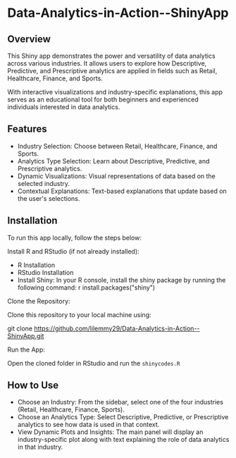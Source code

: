 # Data-Analytics-in-Action--ShinyApp
## Overview
This Shiny app demonstrates the power and versatility of data analytics across various industries. It allows users to explore how Descriptive, Predictive, and Prescriptive analytics are applied in fields such as Retail, Healthcare, Finance, and Sports.

With interactive visualizations and industry-specific explanations, this app serves as an educational tool for both beginners and experienced individuals interested in data analytics.

## Features
- Industry Selection: Choose between Retail, Healthcare, Finance, and Sports.
- Analytics Type Selection: Learn about Descriptive, Predictive, and Prescriptive analytics.
- Dynamic Visualizations: Visual representations of data based on the selected industry.
- Contextual Explanations: Text-based explanations that update based on the user's selections.



## Installation
To run this app locally, follow the steps below:

Install R and RStudio (if not already installed):

- R Installation
- RStudio Installation
- Install Shiny:
In your R console, install the shiny package by running the following command:
r
install.packages("shiny")

Clone the Repository:

Clone this repository to your local machine using:


git clone https://github.com/lilemmy29/Data-Analytics-in-Action--ShinyApp.git

Run the App:

Open the cloned folder in RStudio and run the `shinycodes.R` 



## How to Use
- Choose an Industry: From the sidebar, select one of the four industries (Retail, Healthcare, Finance, Sports).
- Choose an Analytics Type: Select Descriptive, Predictive, or Prescriptive analytics to see how data is used in that context.
- View Dynamic Plots and Insights: The main panel will display an industry-specific plot along with text explaining the role of data analytics in that industry.

